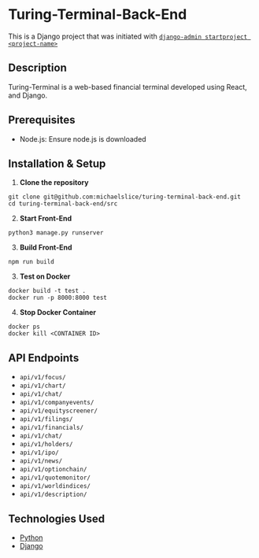 # Turing-Terminal-Back-End

This is a Django project that was initiated with [`django-admin startproject <project-name>`]([https://vitejs.dev/guide/](https://docs.djangoproject.com/en/5.0/intro/tutorial01/))

## Description

Turing-Terminal is a web-based financial terminal developed using React, and Django.

## Prerequisites

- Node.js: Ensure node.js is downloaded

## Installation & Setup

1.  **Clone the repository**
   
```
git clone git@github.com:michaelslice/turing-terminal-back-end.git
cd turing-terminal-back-end/src
```

2. **Start Front-End**
```
python3 manage.py runserver
```

3. **Build Front-End**
```
npm run build
```

3. **Test on Docker**

```
docker build -t test .
docker run -p 8000:8000 test
```
4. **Stop Docker Container**
```
docker ps
docker kill <CONTAINER ID>
```

## API Endpoints

- `api/v1/focus/`
- `api/v1/chart/`
- `api/v1/chat/`
- `api/v1/companyevents/`
- `api/v1/equityscreener/`
- `api/v1/filings/`
- `api/v1/financials/`
- `api/v1/chat/`
- `api/v1/holders/`
- `api/v1/ipo/`
- `api/v1/news/`
- `api/v1/optionchain/`
- `api/v1/quotemonitor/`
- `api/v1/worldindices/`
- `api/v1/description/`

## Technologies Used

- [Python](https://docs.python.org/3/)
- [Django](https://docs.djangoproject.com/en/5.0/ref/)
